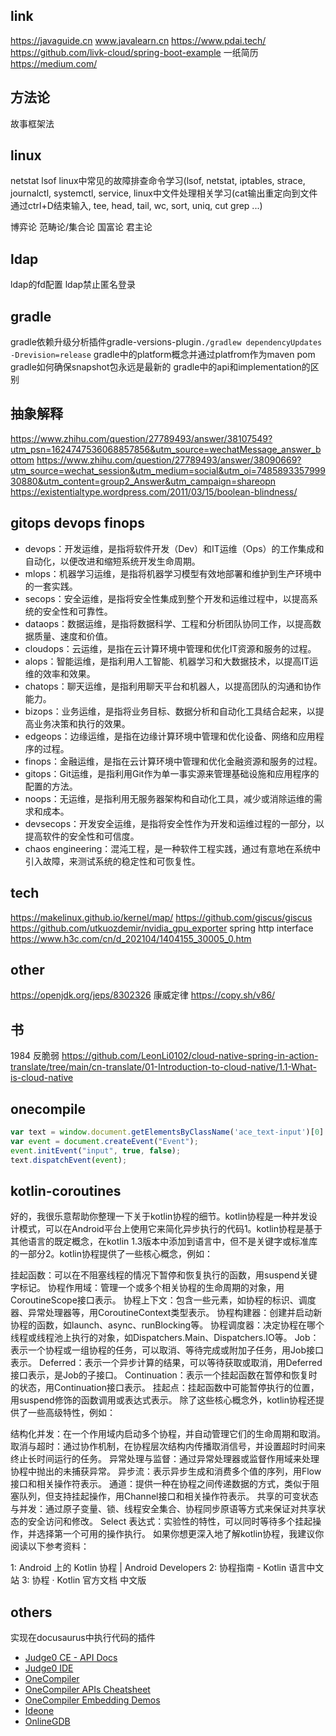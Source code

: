 ## link

https://javaguide.cn
www.javalearn.cn
https://www.pdai.tech/
https://github.com/livk-cloud/spring-boot-example
一纸简历
https://medium.com/

## 方法论

故事框架法

## linux

netstat
lsof
linux中常见的故障排查命令学习(lsof, netstat, iptables, strace, journalctl, systemctl, service,
linux中文件处理相关学习(cat输出重定向到文件通过ctrl+D结束输入, tee, head, tail, wc, sort, uniq, cut grep ...)

博弈论
范畴论/集合论
国富论 君主论

## ldap

ldap的fd配置
ldap禁止匿名登录

## gradle

gradle依赖升级分析插件gradle-versions-plugin```./gradlew dependencyUpdates -Drevision=release```
gradle中的platform概念并通过platfrom作为maven pom
gradle如何确保snapshot包永远是最新的
gradle中的api和implementation的区别

## 抽象解释

https://www.zhihu.com/question/27789493/answer/38107549?utm_psn=1624747536068857856&utm_source=wechatMessage_answer_bottom
https://www.zhihu.com/question/27789493/answer/38090669?utm_source=wechat_session&utm_medium=social&utm_oi=748589335799930880&utm_content=group2_Answer&utm_campaign=shareopn
https://existentialtype.wordpress.com/2011/03/15/boolean-blindness/

## gitops devops finops

- devops：开发运维，是指将软件开发（Dev）和IT运维（Ops）的工作集成和自动化，以便改进和缩短系统开发生命周期。
- mlops：机器学习运维，是指将机器学习模型有效地部署和维护到生产环境中的一套实践。
- secops：安全运维，是指将安全性集成到整个开发和运维过程中，以提高系统的安全性和可靠性。
- dataops：数据运维，是指将数据科学、工程和分析团队协同工作，以提高数据质量、速度和价值。
- cloudops：云运维，是指在云计算环境中管理和优化IT资源和服务的过程。
- alops：智能运维，是指利用人工智能、机器学习和大数据技术，以提高IT运维的效率和效果。
- chatops：聊天运维，是指利用聊天平台和机器人，以提高团队的沟通和协作能力。
- bizops：业务运维，是指将业务目标、数据分析和自动化工具结合起来，以提高业务决策和执行的效果。
- edgeops：边缘运维，是指在边缘计算环境中管理和优化设备、网络和应用程序的过程。
- finops：金融运维，是指在云计算环境中管理和优化金融资源和服务的过程。
- gitops：Git运维，是指利用Git作为单一事实源来管理基础设施和应用程序的配置的方法。
- noops：无运维，是指利用无服务器架构和自动化工具，减少或消除运维的需求和成本。
- devsecops：开发安全运维，是指将安全性作为开发和运维过程的一部分，以提高软件的安全性和可信度。
- chaos engineering：混沌工程，是一种软件工程实践，通过有意地在系统中引入故障，来测试系统的稳定性和可恢复性。

## tech

https://makelinux.github.io/kernel/map/
https://github.com/giscus/giscus
https://github.com/utkuozdemir/nvidia_gpu_exporter
spring http interface
https://www.h3c.com/cn/d_202104/1404155_30005_0.htm

## other

https://openjdk.org/jeps/8302326
康威定律
https://copy.sh/v86/

## 书

1984
反脆弱
https://github.com/LeonLi0102/cloud-native-spring-in-action-translate/tree/main/cn-translate/01-Introduction-to-cloud-native/1.1-What-is-cloud-native

## onecompile

```javascript
var text = window.document.getElementsByClassName('ace_text-input')[0]
var event = document.createEvent("Event");
event.initEvent("input", true, false);
text.dispatchEvent(event);
```

## kotlin-coroutines

好的，我很乐意帮助你整理一下关于kotlin协程的细节。kotlin协程是一种并发设计模式，可以在Android平台上使用它来简化异步执行的代码1。kotlin协程是基于其他语言的既定概念，在kotlin
1.3版本中添加到语言中，但不是关键字或标准库的一部分2。kotlin协程提供了一些核心概念，例如：

挂起函数：可以在不阻塞线程的情况下暂停和恢复执行的函数，用suspend关键字标记。
协程作用域：管理一个或多个相关协程的生命周期的对象，用CoroutineScope接口表示。
协程上下文：包含一些元素，如协程的标识、调度器、异常处理器等，用CoroutineContext类型表示。
协程构建器：创建并启动新协程的函数，如launch、async、runBlocking等。
协程调度器：决定协程在哪个线程或线程池上执行的对象，如Dispatchers.Main、Dispatchers.IO等。
Job：表示一个协程或一组协程的任务，可以取消、等待完成或附加子任务，用Job接口表示。
Deferred：表示一个异步计算的结果，可以等待获取或取消，用Deferred接口表示，是Job的子接口。
Continuation：表示一个挂起函数在暂停和恢复时的状态，用Continuation接口表示。
挂起点：挂起函数中可能暂停执行的位置，用suspend修饰的函数调用或表达式表示。
除了这些核心概念外，kotlin协程还提供了一些高级特性，例如：

结构化并发：在一个作用域内启动多个协程，并自动管理它们的生命周期和取消。
取消与超时：通过协作机制，在协程层次结构内传播取消信号，并设置超时时间来终止长时间运行的任务。
异常处理与监督：通过异常处理器或监督作用域来处理协程中抛出的未捕获异常。
异步流：表示异步生成和消费多个值的序列，用Flow接口和相关操作符表示。
通道：提供一种在协程之间传递数据的方式，类似于阻塞队列，但支持挂起操作，用Channel接口和相关操作符表示。
共享的可变状态与并发：通过原子变量、锁、线程安全集合、协程同步原语等方式来保证对共享状态的安全访问和修改。
Select 表达式：实验性的特性，可以同时等待多个挂起操作，并选择第一个可用的操作执行。
如果你想更深入地了解kotlin协程，我建议你阅读以下参考资料：

1: Android 上的 Kotlin 协程 | Android Developers 2: 协程指南 - Kotlin 语言中文站 3: 协程 · Kotlin 官方文档 中文版

## others

实现在docusaurus中执行代码的插件

- [Judge0 CE - API Docs](https://ce.judge0.com/)
- [Judge0 IDE](https://ide.judge0.com/)
- [OneCompiler](https://onecompiler.com/)
- [OneCompiler APIs Cheatsheet](https://onecompiler.com/cheatsheets/onecompiler-apis)
- [OneCompiler Embedding Demos](https://onecompiler.github.io/editor-embed-demo/)
- [Ideone](https://www.ideone.com/F7mT6q)
- [OnlineGDB](https://www.onlinegdb.com/online_java_compiler)